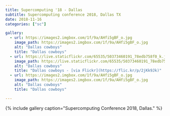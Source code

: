 ```yaml
---
title: Supercomputing '18 - Dallas
subtitle: Supercomputing conference 2018, Dallas TX
date: 2018-11-16
categories: ["sc"]

gallery:
  - url: https://images2.imgbox.com/1f/9a/AHfi5gBF_o.jpg
    image_path: https://images2.imgbox.com/1f/9a/AHfi5gBF_o.jpg
    alt: "Dallas cowboys"
    title: "Dallas cowboys"
  - url: https://live.staticflickr.com/65535/50373460191_78edb758f0_k.jpg
    image_path: https://live.staticflickr.com/65535/50373460191_78edb758f0_k.jpg
    alt: "Dallas cowboys"
    title: "Dallas cowboys - [via Flickr](https://flic.kr/p/2jKk9Jk)"
  - url: https://images2.imgbox.com/1f/9a/AHfi5gBF_o.jpg
    image_path: https://images2.imgbox.com/1f/9a/AHfi5gBF_o.jpg
    alt: "Dallas cowboys"
    title: "Dallas cowboys"

---
```




{% include gallery caption="Supercomputing Conference 2018, Dallas." %}

